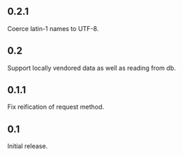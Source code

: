 
## 0.2.1

Coerce latin-1 names to UTF-8.

## 0.2

Support locally vendored data as well as reading from db.

## 0.1.1

Fix reification of request method.

## 0.1

Initial release.
